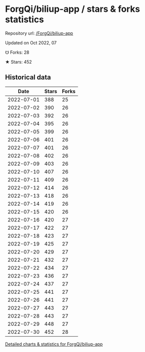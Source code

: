 # ForgQi/biliup-app / stars & forks statistics

Repository url: [/ForgQi/biliup-app](https://github.com/ForgQi/biliup-app)

Updated on Oct 2022, 07

☋ Forks: 28

★ Stars: 452

## Historical data
| Date | Stars | Forks |
|------|-------|-------|
| 2022-07-01 | 388 | 25 | 
| 2022-07-02 | 390 | 26 | 
| 2022-07-03 | 392 | 26 | 
| 2022-07-04 | 395 | 26 | 
| 2022-07-05 | 399 | 26 | 
| 2022-07-06 | 401 | 26 | 
| 2022-07-07 | 401 | 26 | 
| 2022-07-08 | 402 | 26 | 
| 2022-07-09 | 403 | 26 | 
| 2022-07-10 | 407 | 26 | 
| 2022-07-11 | 409 | 26 | 
| 2022-07-12 | 414 | 26 | 
| 2022-07-13 | 418 | 26 | 
| 2022-07-14 | 419 | 26 | 
| 2022-07-15 | 420 | 26 | 
| 2022-07-16 | 420 | 27 | 
| 2022-07-17 | 422 | 27 | 
| 2022-07-18 | 423 | 27 | 
| 2022-07-19 | 425 | 27 | 
| 2022-07-20 | 429 | 27 | 
| 2022-07-21 | 432 | 27 | 
| 2022-07-22 | 434 | 27 | 
| 2022-07-23 | 436 | 27 | 
| 2022-07-24 | 437 | 27 | 
| 2022-07-25 | 441 | 27 | 
| 2022-07-26 | 441 | 27 | 
| 2022-07-27 | 443 | 27 | 
| 2022-07-28 | 443 | 27 | 
| 2022-07-29 | 448 | 27 | 
| 2022-07-30 | 452 | 28 | 


[Detailed charts & statistics for ForgQi/biliup-app](https://reviewgithub.com/rep/ForgQi/biliup-app)
